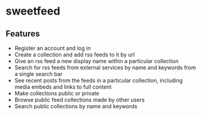 # sweetfeed

## Features

* Register an account and log in
* Create a collection and add rss feeds to it by url
* Give an rss feed a new display name within a particular collection
* Search for rss feeds from external services by name and keywords from a single search bar
* See recent posts from the feeds in a particular collection, including media embeds and links to full content
* Make collections public or private
* Browse public feed collections made by other users
* Search public collections by name and keywords
